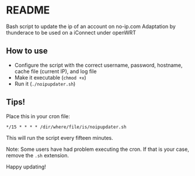 README
======

Bash script to update the ip of an account on no-ip.com
Adaptation by thunderace to be used on a iConnect under openWRT

How to use
----------

* Configure the script with the correct username, password, hostname, cache file (current IP), and log file
* Make it executable (`chmod +x`)
* Run it (`./noipupdater.sh`)

Tips!
-----

Place this in your cron file:

    */15 * * * * /dir/where/file/is/noipupdater.sh

This will run the script every fifteen minutes.

Note: Some users have had problem executing the cron. If that is your case, remove the `.sh` extension.

Happy updating!
